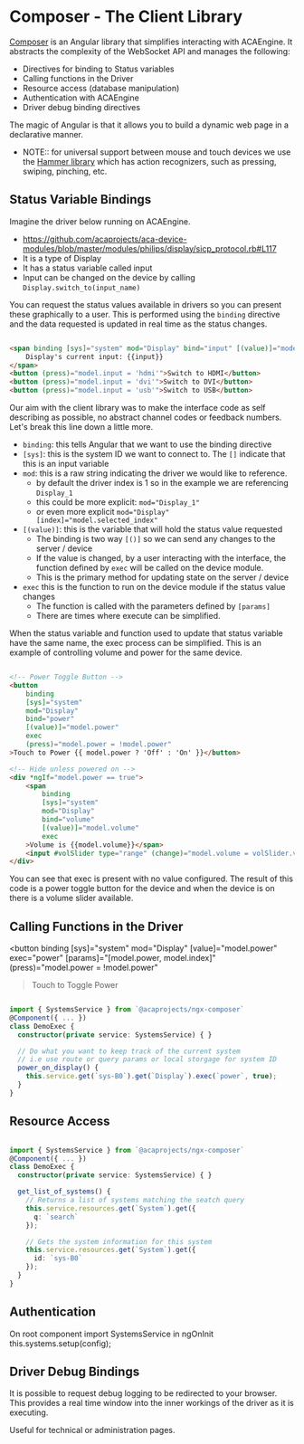 # Composer - The Client Library

[Composer](https://github.com/acaprojects/ngx-composer) is an Angular library that simplifies interacting with ACAEngine.
It abstracts the complexity of the WebSocket API and manages the following:

* Directives for binding to Status variables
* Calling functions in the Driver
* Resource access (database manipulation)
* Authentication with ACAEngine
* Driver debug binding directives

The magic of Angular is that it allows you to build a dynamic web page in a declarative manner.

* NOTE:: for universal support between mouse and touch devices we use the [Hammer library](http://hammerjs.github.io/recognizer-press/) which has action recognizers, such as pressing, swiping, pinching, etc.


## Status Variable Bindings

Imagine the driver below running on ACAEngine.

* https://github.com/acaprojects/aca-device-modules/blob/master/modules/philips/display/sicp_protocol.rb#L117
* It is a type of Display
* It has a status variable called input
* Input can be changed on the device by calling `Display.switch_to(input_name)`

You can request the status values available in drivers so you can present these graphically to a user.
This is performed using the `binding` directive and the data requested is updated in real time as the status changes.

```html

<span binding [sys]="system" mod="Display" bind="input" [(value)]="model.input" exec="switch_to" [params]="[model.input]">
    Display's current input: {{input}}
</span>
<button (press)="model.input = 'hdmi'">Switch to HDMI</button>
<button (press)="model.input = 'dvi'">Switch to DVI</button>
<button (press)="model.input = 'usb'">Switch to USB</button>

```

Our aim with the client library was to make the interface code as self describing as possible, no abstract channel codes or feedback numbers.
Let's break this line down a little more.

* `binding`: this tells Angular that we want to use the binding directive
* `[sys]`: this is the system ID we want to connect to. The `[]` indicate that this is an input variable
* `mod`: this is a raw string indicating the driver we would like to reference.
  * by default the driver index is 1 so in the example we are referencing `Display_1`
  * this could be more explicit: `mod="Display_1"`
  * or even more explicit `mod="Display" [index]="model.selected_index"`
* `[(value)]`: this is the variable that will hold the status value requested
  * The binding is two way `[()]` so we can send any changes to the server / device
  * If the value is changed, by a user interacting with the interface, the function defined by `exec` will be called on the device module.
  * This is the primary method for updating state on the server / device
* `exec` this is the function to run on the device module if the status value changes
  * The function is called with the parameters defined by `[params]`
  * There are times where execute can be simplified.


When the status variable and function used to update that status variable have the same name, the exec process can be simplified.
This is an example of controlling volume and power for the same device.

```html

<!-- Power Toggle Button -->
<button
    binding
    [sys]="system"
    mod="Display"
    bind="power"
    [(value)]="model.power"
    exec
    (press)="model.power = !model.power"
>Touch to Power {{ model.power ? 'Off' : 'On' }}</button>

<!-- Hide unless powered on -->
<div *ngIf="model.power == true">
    <span
        binding
        [sys]="system"
        mod="Display"
        bind="volume"
        [(value)]="model.volume"
        exec
    >Volume is {{model.volume}}</span>
    <input #volSlider type="range" (change)="model.volume = volSlider.value" min="0" max="100" />
</div>

```

You can see that exec is present with no value configured.
The result of this code is a power toggle button for the device and when the device is on there is a volume slider available.


## Calling Functions in the Driver

<button
    binding
    [sys]="system"
    mod="Display"
    <!-- bind="power" -->
    [value]="model.power"  <!-- change to this variable will cause execute to fire, inital value is ignored -->
    exec="power"
    [params]="[model.power, model.index]"
    (press)="model.power = !model.power"
>Touch to Toggle Power</button>


```TypeScript

import { SystemsService } from `@acaprojects/ngx-composer`
@Component({ ... })
class DemoExec {
  constructor(private service: SystemsService) { }

  // Do what you want to keep track of the current system
  // i.e use route or query params or local storgage for system ID
  power_on_display() {
    this.service.get(`sys-B0`).get(`Display`).exec(`power`, true);
  }
}

```



## Resource Access

```TypeScript

import { SystemsService } from `@acaprojects/ngx-composer`
@Component({ ... })
class DemoExec {
  constructor(private service: SystemsService) { }

  get_list_of_systems() {
    // Returns a list of systems matching the seatch query
    this.service.resources.get(`System`).get({
      q: `search`
    });

    // Gets the system information for this system
    this.service.resources.get(`System`).get({
      id: `sys-B0`
    });
  }
}


```


## Authentication

On root component
import SystemsService
in ngOnInit
this.systems.setup(config); 


## Driver Debug Bindings

It is possible to request debug logging to be redirected to your browser.
This provides a real time window into the inner workings of the driver as it is executing.

Useful for technical or administration pages.
